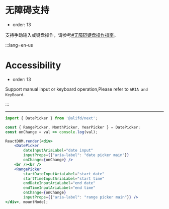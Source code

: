 # 无障碍支持

- order: 13

支持手动输入或键盘操作，请参考[#无障碍键盘操作指南](#无障碍键盘操作指南)。

:::lang=en-us
# Accessibility

- order: 13

Support manual input or keyboard operation,Please refer to `ARIA and KeyBoard`.

:::

---

````jsx
import { DatePicker } from '@alifd/next';

const { RangePicker, MonthPicker, YearPicker } = DatePicker;
const onChange = val => console.log(val);

ReactDOM.render(<div>
    <DatePicker
        dateInputAriaLabel="date input"
        inputProps={{"aria-label": "date picker main"}}
        onChange={onChange} />
    <br /><br />
    <RangePicker
        startDateInputAriaLabel="start date"
        startTimeInputAriaLabel="start time"
        endDateInputAriaLabel="end date"
        endTimeInputAriaLabel="end time"
        onChange={onChange}
        inputProps={{"aria-label": "range picker main"}} />
</div>, mountNode);
````

